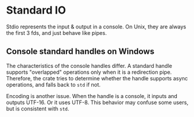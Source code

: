 # Standard IO

Stdio represents the input & output in a console. On Unix, they are always the first 3 fds, and just behave like pipes.

## Console standard handles on Windows

The characteristics of the console handles differ. A standard handle supports "overlapped" operations only when it is a redirection pipe. Therefore, the crate tries to determine whether the handle supports async operations, and falls back to `std` if not.

Encoding is another issue. When the handle is a console, it inputs and outputs UTF-16. Or it uses UTF-8. This behavior may confuse some users, but is consistent with `std`.
